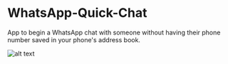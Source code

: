 # WhatsApp-Quick-Chat

 App to begin a WhatsApp chat with someone without having their phone number saved in your phone's address book.

![alt text](https://aykara4.com/augustine/images/projects/android/WhatsApp%20Quick%20Chat.png)
